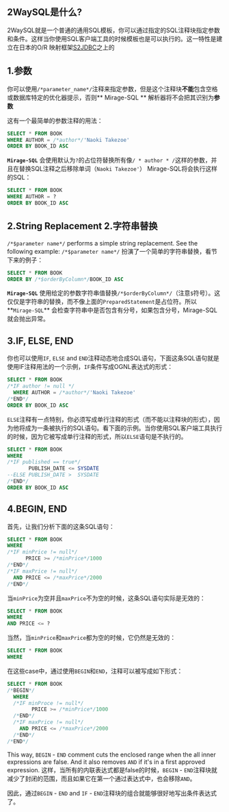 2WaySQL是什么?
--------
 2WaySQL就是一个普通的通用SQL模板，你可以通过指定的SQL注释块指定参数和条件。这样当你使用SQL客户端工具的时候模板也是可以执行的。这一特性是建立在日本的O/R 映射框架[S2JDBC](http://s2container.seasar.org/2.4/ja/s2jdbc.html)之上的

1.参数
-----------
你可以使用`/*parameter_name*/`注释来指定参数，但是这个注释块**不能**包含空格或数据库特定的优化器提示，否则** Mirage-SQL ** 解析器将不会把其识别为**参数**

这有一个最简单的参数注释的用法：

```sql
SELECT * FROM BOOK
WHERE AUTHOR = /*author*/'Naoki Takezoe'
ORDER BY BOOK_ID ASC
```

**`Mirage-SQL`** 会使用默认为`?`的占位符替换所有像`/ * author * /`这样的参数，并且在替换SQL注释之后移除单词（```Naoki Takezoe'```） Mirage-SQL将会执行这样的SQL：

```sql
SELECT * FROM BOOK
WHERE AUTHOR = ?
ORDER BY BOOK_ID ASC
```

2.String Replacement
2.字符串替换
--------------------
 `/*$parameter name*/` performs a simple string replacement. See the following example:
 `/*$parameter name*/` 扮演了一个简单的字符串替换，看节下来的例子：

```sql
SELECT * FROM BOOK
ORDER BY /*$orderByColumn*/BOOK_ID ASC
```

**`Mirage-SQL`** 使用给定的参数字符串值替换`/*$orderByColumn*/`（注意`$`符号）。这仅仅是字符串的替换，而不像上面的`PreparedStatement`是占位符。所以**`Mirage-SQL`** 会检查字符串中是否包含有分号，如果包含分号，Mirage-SQL就会抛出异常。

3.IF, ELSE, END
----------------
你也可以使用`IF`, `ELSE` and `END`注释动态地合成SQL语句，下面这条SQL语句就是使用IF注释用法的一个示例，`IF`条件写成OGNL表达式的形式：

```sql
SELECT * FROM BOOK
/*IF author != null */
  WHERE AUTHOR = /*author*/'Naoki Takezoe'
/*END*/
ORDER BY BOOK_ID ASC
```

 `ELSE`注释有一点特别，你必须写成单行注释的形式（而不能以注释块的形式），因为他将成为一条被执行的SQL语句。看下面的示例。当你使用SQL客户端工具执行的时候，因为它被写成单行注释的形式，所以`ELSE`语句是不执行的。

```sql
SELECT * FROM BOOK
WHERE
/*IF published == true*/
       PUBLISH_DATE <= SYSDATE
--ELSE PUBLISH_DATE >  SYSDATE
/*END*/
ORDER BY BOOK_ID ASC
```

4.BEGIN, END
------------
 首先，让我们分析下面的这条SQL语句：

```sql
SELECT * FROM BOOK
WHERE
/*IF minPrice != null*/
      PRICE >= /*minPrice*/1000
/*END*/
/*IF maxPrice != null*/
  AND PRICE <= /*maxPrice*/2000
/*END*/
```

当`minPrice`为空并且`maxPrice`不为空的时候，这条SQL语句实际是无效的：

```sql
SELECT * FROM BOOK
WHERE
AND PRICE <= ?
```

当然，当`minPrice`和`maxPrice`都为空的时候，它仍然是无效的：

```sql
SELECT * FROM BOOK
WHERE
```

在这些case中，通过使用`BEGIN`和`END`，注释可以被写成如下形式：

```sql
SELECT * FROM BOOK
/*BEGIN*/
  WHERE
  /*IF minProce != null*/
        PRICE >= /*minPrice*/1000
  /*END*/
  /*IF maxPrice != null*/
    AND PRICE <= /*maxPrice*/2000
  /*END*/
/*END*/
```

This way, `BEGIN` - `END` comment cuts the enclosed range when the all inner expressions are false. And it also removes `AND` if it's in a first approved expression.
这样，当所有的内联表达式都是false的时候，`BEGIN` - `END`注释块就减少了封闭的范围，而且如果它在第一个通过表达式中，也会移除`AND`。

因此，通过`BEGIN` - `END`  and `IF` - `END`注释块的组合就能够很好地写出条件表达式了。

